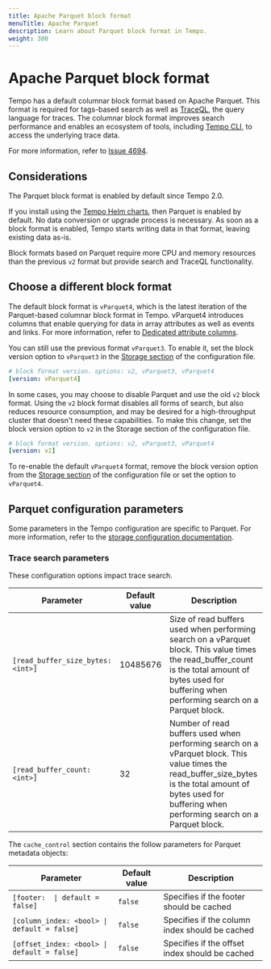 ```yaml
---
title: Apache Parquet block format
menuTitle: Apache Parquet
description: Learn about Parquet block format in Tempo.
weight: 300
---
```


# Apache Parquet block format

Tempo has a default columnar block format based on Apache Parquet.
This format is required for tags-based search as well as [TraceQL](../../traceql/), the query language for traces.
The columnar block format improves search performance and enables an ecosystem of tools, including [Tempo CLI](https://grafana.com/docs/tempo/<TEMPO_VERSION>/operations/tempo_cli/#analyse-blocks), to access the underlying trace data.

For more information, refer to [Issue 4694](https://github.com/grafana/tempo/issues/4694).

## Considerations

The Parquet block format is enabled by default since Tempo 2.0.

If you install using the [Tempo Helm charts](https://grafana.com/docs/tempo/<TEMPO_VERSION>/setup/helm-chart/), then Parquet is enabled by default.
No data conversion or upgrade process is necessary.
As soon as a block format is enabled, Tempo starts writing data in that format, leaving existing data as-is.

Block formats based on Parquet require more CPU and memory resources than the previous `v2` format but provide search and TraceQL functionality.

## Choose a different block format

The default block format is `vParquet4`, which is the latest iteration of the Parquet-based columnar block format in Tempo.
vParquet4 introduces columns that enable querying for data in array attributes as well as events and links.
For more information, refer to [Dedicated attribute columns](https://grafana.com/docs/tempo/<TEMPO_VERSION>/operations/dedicated_columns/).

You can still use the previous format `vParquet3`.
To enable it, set the block version option to `vParquet3` in the [Storage section](https://grafana.com/docs/tempo/<TEMPO_VERSION>/configuration/#storage) of the configuration file.

```yaml
# block format version. options: v2, vParquet3, vParquet4
[version: vParquet4]
```

In some cases, you may choose to disable Parquet and use the old `v2` block format.
Using the `v2` block format disables all forms of search, but also reduces resource consumption, and may be desired for a high-throughput cluster that doesn't need these capabilities.
To make this change, set the block version option to `v2` in the Storage section of the configuration file.

```yaml
# block format version. options: v2, vParquet3, vParquet4
[version: v2]
```

To re-enable the default `vParquet4` format, remove the block version option from the [Storage section](https://grafana.com/docs/tempo/<TEMPO_VERSION>/configuration/#storage) of the configuration file or set the option to `vParquet4`.

## Parquet configuration parameters

Some parameters in the Tempo configuration are specific to Parquet.
For more information, refer to the [storage configuration documentation](../#storage).

### Trace search parameters

These configuration options impact trace search.

| Parameter | Default value | Description |
|---|---|---|
| `[read_buffer_size_bytes: <int>]` | 10485676 | Size of read buffers used when performing search on a vParquet block. This value times the read_buffer_count is the total amount of bytes used for buffering when performing search on a Parquet block. |
| `[read_buffer_count: <int>]` | 32 | Number of read buffers used when performing search on a vParquet block. This value times the read_buffer_size_bytes is the total amount of bytes used for buffering when performing search on a Parquet block. |

The `cache_control` section contains the follow parameters for Parquet metadata objects:

| Parameter | Default value | Description |
|---|---|---|
| <code>[footer: <bool> \| default = false]</code> | `false`    | Specifies if the footer should be cached    |
| `[column_index: <bool> \| default = false]`   | `false`    | Specifies if the column index should be cached |
| `[offset_index: <bool> \| default = false]`   | `false`    | Specifies if the offset index should be cached |
